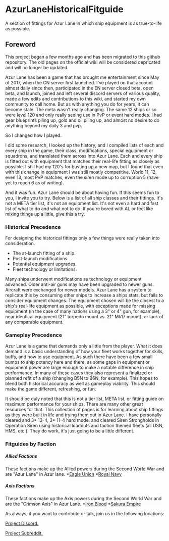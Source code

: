 # AzurLaneHistoricalFitguide
A section of fittings for Azur Lane in which ship equipment is as true-to-life as possible.

## Foreword
This project began a few months ago and has been migrated to this github repository. The old pages on the official wiki will be considered depricated and will no longer be updated.

Azur Lane has been a game that has brought me entertainment since May of 2017, when the CN server first launched. I've played on that account almost daily since then, participated in the EN server closed beta, open beta, and launch, joined and left several discord servers of various quality, made a few edits and contributions to this wiki, and started my own community to call home. But as with anything you do for years, it can become stale. The meta wasn't really changing. The same 12 ships or so were level 120 and only really seeing use in PvP or event hard modes. I had gear blueprints piling up, gold and oil piling up, and almost no desire to do anything beyond my daily 3 and pvp.

So I changed how I played.

I did some research, I looked up the history, and I compiled lists of each and every ship in the game, their class, modifications, special equipment or squadrons, and translated them across into Azur Lane. Each and every ship is fitted out with equipment that matches their real-life fitting as closely as possible. I still had my 120's for busting up a new map, but I found that even with this change in equipment I was still mostly competitive. World 11, 12, even 13, most PvP matches, even the siren mode up to corruption 5 (have yet to reach 6 as of writing).

And it was fun. Azur Lane should be about having fun. If this seems fun to you, I invite you to try. Below is a list of all ship classes and their fittings. It's not a META tier list, it's not an equipment list. It's not even a hard and fast list of what to do and what not to do. If you're bored with AL or feel like mixing things up a little, give this a try.

### Historical Precedence 
For designing the historical fittings only  a few things were really taken into consideration.
* The at-launch fitting of a ship.
* Post-launch modifications.
* Potential equipment upgrades.
* Fleet technology or limitations.

Many ships underwent modifications as technology or equipment advanced. 
Older anti-air guns may have been upgraded to newer guns. Aircraft were exchanged for newer models. Azur Lane has a system to replicate this by consuming other ships to increase a ships stats, but fails to consider equipment changes. The equipment chosen will be the closest to a ship's real-life equipment as possible, with exceptions made for missing equipment (in the case of many nations using a 3" or 4" gun, for example), near identical equipment (21" torpedo mount vs. 21" Mk17 mount), or lack of any comparable equipment.

### Gameplay Precedence

Azur Lane is a game that demands only a little from the player. What it does demand is a basic understanding of how your fleet works together for skills, buffs, and how to use equipment. As such there have been a few small bumps to ship potency here and there, as some gaps in equipment or equipment power are large enough to make a notable difference in ship performance. In many of these cases they also represent a finalized or planned refit of a ship (changing B5N to B6N, for example). This hopes to blend both historical accuracy as well as gameplay viability. This should make the game different, refreshing, or fun.

It should be duly noted that this is not a tier list, META list, or fitting guide on maximum performance for your ships. There are many other great resources for that. This collection of pages is for learning about ship fittings as they were built in life and trying them out in Azur Lane. I have personally cleared and 3* 13-4, 3* 11-4 hard mode, and cleared Siren Strongholds in Operation Siren using historical loadouts and faction themed fleets (all USN, HMS, etc.). They do work, it's just going to be a little different.

### Fitguides by Faction

##### Allied Factions

These factions make up the Allied powers during the Second World War and are "Azur Lane" in Azur lane.
*[Eagle Union](Fittings/EagleUnion/USNHome.md)
*[Royal Navy](/Fittings/RoyalNavy/RNHome.md)

##### Axis Factions

These factions make up the Axis powers during the Second World War and are the "Crimson Axis" in Azur Lane.
*[Iron Blood](/Fittings/IronBlood/KMSHome.md)
*[Sakura Empire](/Fittings/SakuraEmpire/IJNHome.md)


As always, if you want to contribute or talk, join us in the following locations: 

[Project Discord.](https://discord.gg/T9jYkuF)

[Project Subreddit.](https://www.reddit.com/r/openazurlane)

